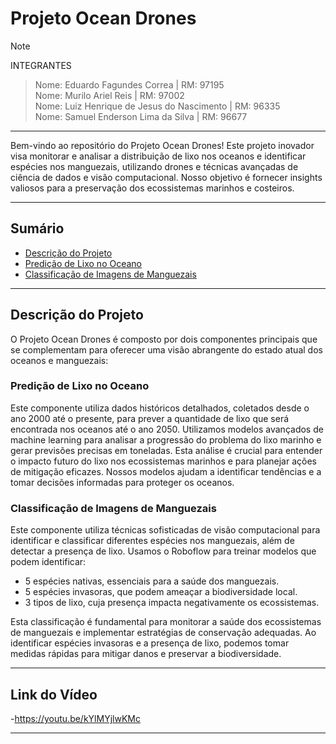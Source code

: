 # Projeto Ocean Drones

> [!NOTE]
>INTEGRANTES

> Nome: Eduardo Fagundes Correa | RM: 97195 <BR>
> Nome: Murilo Ariel Reis | RM: 97002 <BR>
> Nome: Luiz Henrique de Jesus do Nascimento | RM: 96335 <BR>
> Nome: Samuel Enderson Lima da Silva | RM: 96677 <BR>

---


Bem-vindo ao repositório do Projeto Ocean Drones! Este projeto inovador visa monitorar e analisar a distribuição de lixo nos oceanos e identificar espécies nos manguezais, utilizando drones e técnicas avançadas de ciência de dados e visão computacional. Nosso objetivo é fornecer insights valiosos para a preservação dos ecossistemas marinhos e costeiros.


---

## Sumário

- [Descrição do Projeto](#descrição-do-projeto)
- [Predição de Lixo no Oceano](#predição-de-lixo-no-oceano)
- [Classificação de Imagens de Manguezais](#classificação-de-imagens-de-manguezais)


---

## Descrição do Projeto

O Projeto Ocean Drones é composto por dois componentes principais que se complementam para oferecer uma visão abrangente do estado atual dos oceanos e manguezais:

### Predição de Lixo no Oceano

Este componente utiliza dados históricos detalhados, coletados desde o ano 2000 até o presente, para prever a quantidade de lixo que será encontrada nos oceanos até o ano 2050. Utilizamos modelos avançados de machine learning para analisar a progressão do problema do lixo marinho e gerar previsões precisas em toneladas. Esta análise é crucial para entender o impacto futuro do lixo nos ecossistemas marinhos e para planejar ações de mitigação eficazes. Nossos modelos ajudam a identificar tendências e a tomar decisões informadas para proteger os oceanos.

### Classificação de Imagens de Manguezais

Este componente utiliza técnicas sofisticadas de visão computacional para identificar e classificar diferentes espécies nos manguezais, além de detectar a presença de lixo. Usamos o Roboflow para treinar modelos que podem identificar:

- 5 espécies nativas, essenciais para a saúde dos manguezais.
- 5 espécies invasoras, que podem ameaçar a biodiversidade local.
- 3 tipos de lixo, cuja presença impacta negativamente os ecossistemas.

Esta classificação é fundamental para monitorar a saúde dos ecossistemas de manguezais e implementar estratégias de conservação adequadas. Ao identificar espécies invasoras e a presença de lixo, podemos tomar medidas rápidas para mitigar danos e preservar a biodiversidade.

---

## Link do Vídeo

-https://youtu.be/kYlMYjlwKMc

---
